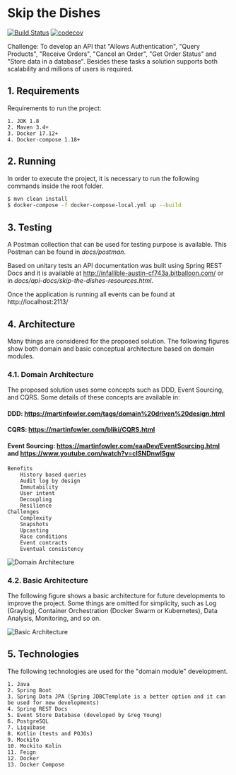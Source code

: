 # Skip the Dishes

[![Build Status](https://travis-ci.org/bbranquinho/skip-the-dishes.svg?branch=master)](https://travis-ci.org/bbranquinho/skip-the-dishes) [![codecov](https://codecov.io/gh/bbranquinho/skip-the-dishes/branch/master/graph/badge.svg)](https://codecov.io/gh/bbranquinho/skip-the-dishes)

Challenge: To develop an API that "Allows Authentication", "Query Products", "Receive Orders", "Cancel an Order", "Get Order Status" and "Store data in a database". Besides these tasks a solution supports both scalability and millions of users is required.

## 1. Requirements

Requirements to run the project:

    1. JDK 1.8
    2. Maven 3.4+
    3. Docker 17.12+
    4. Docker-compose 1.18+

## 2. Running

In order to execute the project, it is necessary to run the following commands inside the root folder.

```sh
$ mvn clean install
$ docker-compose -f docker-compose-local.yml up --build
```

## 3. Testing

A Postman collection that can be used for testing purpose is available. This Postman can be found in *docs/postman*. 

Based on unitary tests an API documentation was built using Spring REST Docs and it is available at http://infallible-austin-cf743a.bitballoon.com/ or in *docs/api-docs/skip-the-dishes-resources.html*.

Once the application is running all events can be found at http://localhost:2113/

## 4. Architecture

Many things are considered for the proposed solution. The following figures show both domain and basic conceptual architecture based on domain modules.

### 4.1. Domain Architecture

The proposed solution uses some concepts such as DDD, Event Sourcing, and CQRS. Some details of these concepts are available in:

  #### DDD: https://martinfowler.com/tags/domain%20driven%20design.html
  #### CQRS: https://martinfowler.com/bliki/CQRS.html
  #### Event Sourcing: https://martinfowler.com/eaaDev/EventSourcing.html and https://www.youtube.com/watch?v=cISNDnwlSgw
    Benefits
        History based queries
        Audit log by design
        Immutability
        User intent
        Decoupling
        Resilience
    Challenges
        Complexity
        Snapshots
        Upcasting
        Race conditions
        Event contracts
        Eventual consistency

![Domain Architecture](https://user-images.githubusercontent.com/1013619/41727954-09646d56-754c-11e8-821b-1ebe52ca1c29.png)

### 4.2. Basic Architecture

The following figure shows a basic architecture for future developments to improve the project. Some things are omitted for simplicity, such as Log (Graylog), Container Orchestration (Docker Swarm or Kubernetes), Data Analysis, Monitoring, and so on.

![Basic Architecture](https://user-images.githubusercontent.com/1013619/38308255-dd323868-37ec-11e8-9486-0f228237ec98.png)

## 5. Technologies

The following technologies are used for the "domain module" development.

    1. Java
    2. Spring Boot
    3. Spring Data JPA (Spring JDBCTemplate is a better option and it can be used for new developments)
    4. Spring REST Docs
    5. Event Store Database (developed by Greg Young)
    6. PostgreSQL
    7. Liquibase
    8. Kotlin (tests and POJOs)
    9. Mockito
    10. Mockito Kolin
    11. Feign
    12. Docker
    13. Docker Compose

